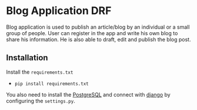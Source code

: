 # Blog Application DRF
Blog application is used to publish an article/blog by an individual or a small group of people. User can register in the app and write his own blog to share his information. He is also able to draft, edit and publish the blog post.
## Installation
Install the `requirements.txt`

- `pip install requirements.txt`

You also need to install the [PostgreSQL](https://www.postgresql.org/download/) and connect with [django](https://docs.djangoproject.com/en/4.1/) by configuring the `settings.py`.